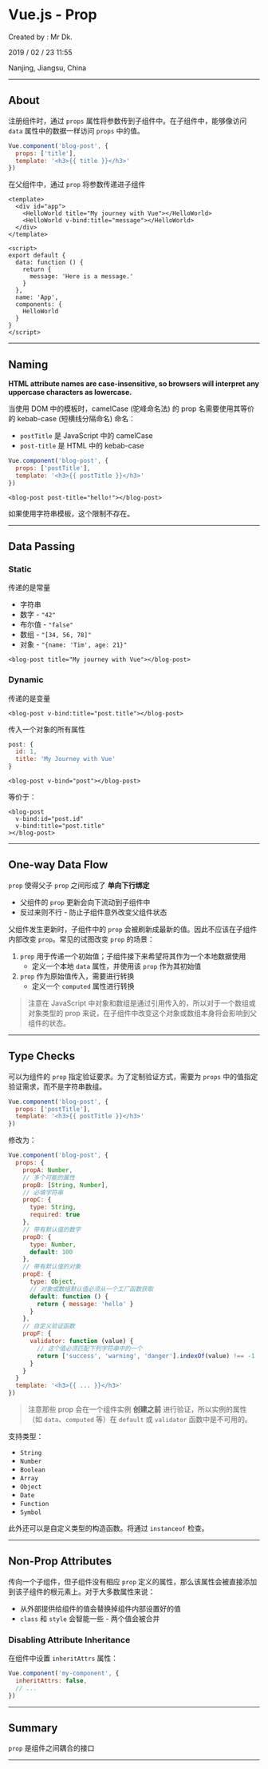 # Vue.js - Prop

Created by : Mr Dk.

2019 / 02 / 23 11:55

Nanjing, Jiangsu, China

---

## About

注册组件时，通过 `props` 属性将参数传到子组件中。在子组件中，能够像访问 `data` 属性中的数据一样访问 `props` 中的值。

```javascript
Vue.component('blog-post', {
  props: ['title'],
  template: '<h3>{{ title }}</h3>'
})
```

在父组件中，通过 `prop` 将参数传递进子组件

```vue
<template>
  <div id="app">
    <HelloWorld title="My journey with Vue"></HelloWorld>
    <HelloWorld v-bind:title="message"></HelloWorld>
  </div>
</template>

<script>
export default {
  data: function () {
    return {
      message: 'Here is a message.'
    }
  },
  name: 'App',
  components: {
    HelloWorld
  }
}
</script>
```

---

## Naming

**HTML attribute names are case-insensitive, so browsers will interpret any uppercase characters as lowercase.**

当使用 DOM 中的模板时，camelCase (驼峰命名法) 的 prop 名需要使用其等价的 kebab-case (短横线分隔命名) 命名：

* `postTitle` 是 JavaScript 中的 camelCase
* `post-title` 是 HTML 中的 kebab-case

```javascript
Vue.component('blog-post', {
  props: ['postTitle'],
  template: '<h3>{{ postTitle }}</h3>'
})
```

```vue
<blog-post post-title="hello!"></blog-post>
```

如果使用字符串模板，这个限制不存在。

---

## Data Passing

### Static

传递的是常量

* 字符串
* 数字 - `"42"`
* 布尔值 - `"false"`
* 数组 - `"[34, 56, 78]"`
* 对象 - `"{name: 'Tim', age: 21}"`

```vue
<blog-post title="My journey with Vue"></blog-post>
```

### Dynamic

传递的是变量

```vue
<blog-post v-bind:title="post.title"></blog-post>
```

传入一个对象的所有属性

```javascript
post: {
  id: 1,
  title: 'My Journey with Vue'
}
```

```vue
<blog-post v-bind="post"></blog-post>
```

等价于：

```vue
<blog-post
  v-bind:id="post.id"
  v-bind:title="post.title"
></blog-post>
```

---

## One-way Data Flow

`prop` 使得父子 `prop` 之间形成了 **单向下行绑定**

* 父组件的 `prop` 更新会向下流动到子组件中
* 反过来则不行 - 防止子组件意外改变父组件状态

父组件发生更新时，子组件中的 `prop` 会被刷新成最新的值。因此不应该在子组件内部改变 `prop`。常见的试图改变 `prop` 的场景：

1. `prop` 用于传递一个初始值；子组件接下来希望将其作为一个本地数据使用
   * 定义一个本地 `data` 属性，并使用该 `prop` 作为其初始值
2. `prop` 作为原始值传入，需要进行转换
   * 定义一个 `computed` 属性进行转换

> 注意在 JavaScript 中对象和数组是通过引用传入的，所以对于一个数组或对象类型的 prop 来说，在子组件中改变这个对象或数组本身将会影响到父组件的状态。

---

## Type Checks

可以为组件的 `prop` 指定验证要求。为了定制验证方式，需要为 `props` 中的值指定验证需求，而不是字符串数组。

```javascript
Vue.component('blog-post', {
  props: ['postTitle'],
  template: '<h3>{{ postTitle }}</h3>'
})
```

修改为：

```javascript
Vue.component('blog-post', {
  props: {
    propA: Number,
    // 多个可能的属性
    propB: [String, Number],
    // 必填字符串
    propC: {
      type: String,
      required: true
    },
    // 带有默认值的数字
    propD: {
      type: Number,
      default: 100
    },
    // 带有默认值的对象
    propE: {
      type: Object,
      // 对象或数组默认值必须从一个工厂函数获取
      default: function () {
        return { message: 'hello' }
      }
    },
    // 自定义验证函数
    propF: {
      validator: function (value) {
        // 这个值必须匹配下列字符串中的一个
        return ['success', 'warning', 'danger'].indexOf(value) !== -1
      }
    }
  }
  template: '<h3>{{ ... }}</h3>'
})
```

>注意那些 prop 会在一个组件实例 **创建之前** 进行验证，所以实例的属性（如 `data`、`computed` 等）在 `default` 或 `validator` 函数中是不可用的。

支持类型：

* `String`
* `Number`
* `Boolean`
* `Array`
* `Object`
* `Date`
* `Function`
* `Symbol`

此外还可以是自定义类型的构造函数。将通过 `instanceof` 检查。

---

## Non-Prop Attributes

传向一个子组件，但子组件没有相应 `prop` 定义的属性，那么该属性会被直接添加到该子组件的根元素上。对于大多数属性来说：

* 从外部提供给组件的值会替换掉组件内部设置好的值
* `class` 和 `style` 会智能一些 - 两个值会被合并

### Disabling Attribute Inheritance

在组件中设置 `inheritAttrs` 属性：

```js
Vue.component('my-component', {
  inheritAttrs: false,
  // ...
})
```

---

## Summary

`prop` 是组件之间耦合的接口

---

